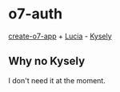 # o7-auth

[create-o7-app](https://github.com/ottomated/create-o7-app) + [Lucia](https://github.com/pilcrowOnPaper/lucia) - [Kysely](https://github.com/koskimas/kysely)

## Why no Kysely

I don't need it at the moment.
